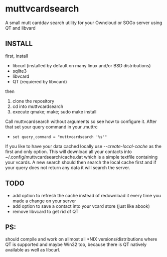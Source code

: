 muttvcardsearch
============

A small mutt carddav search utility for your Owncloud or SOGo server using QT and libvard

INSTALL
------------
first, install
* libcurl (installed by default on many linux and/or BSD distributions)
* sqlite3
* libvcard
* QT (requiered by libvcard)

then

1. clone the repository
2. cd into muttvcardsearch
3. execute qmake; make; sudo make install

Call muttvcardsearch without arguments so see how to configure it.
After that set your query command in your .muttrc
* `set query_command = "muttvcardsearch '%s'"`

If you like to have your data cached locally use *--create-local-cache* as the first and only option.
This will download all your contacts into ~/.config/muttvcardsearch/cache.dat which is
a simple textfile containing your vcards. A new search should then search the local cache first
and if your query does not return any data it will search the server.

TODO
------------
* add option to refresh the cache instead of redownload it every time you made a change on your server
* add option to save a contact into your vcard store (just like abook)
* remove libvcard to get rid of QT

PS:
------------
should compile and work on allmost all *NIX versions/distributions where QT is supported and maybe Win32 too,
because there is QT natively available as well as libcurl.
